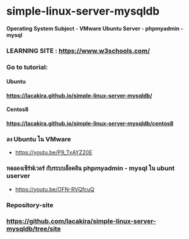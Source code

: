 # simple-linux-server-mysqldb
#### Operating System Subject - VMware Ubuntu Server - phpmyadmin - mysql




### LEARNING SITE : https://www.w3schools.com/

### Go to tutorial: 
#### Ubuntu
#### https://lacakira.github.io/simple-linux-server-mysqldb/

#### Centos8
#### https://lacakira.github.io/simple-linux-server-mysqldb/centos8

### ลง Ubuntu ใน VMware
- https://youtu.be/P9_TxAYZ20E

### ทดลองเซิร์ฟเวอร์ กับระบบล็อคอิน  phpmyadmin - mysql ใน ubunt userver
- https://youtu.be/OFN-RVQfcuQ

### Repository-site
### https://github.com/lacakira/simple-linux-server-mysqldb/tree/site



